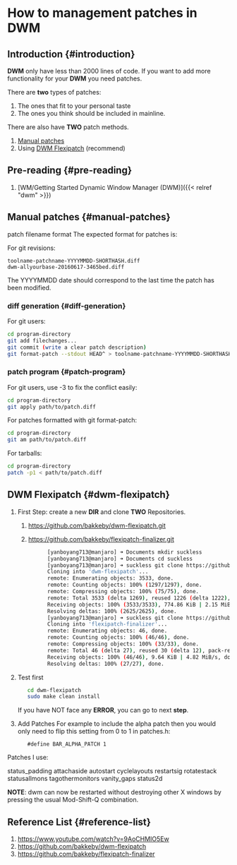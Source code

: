 # How to management patches in DWM


## Introduction {#introduction}

**DWM** only have less than 2000 lines of code. If you want to add more functionality for your **DWM** you need patches.

There are **two** types of patches:

1.  The ones that fit to your personal taste
2.  The ones you think should be included in mainline.

There are also have **TWO** patch methods.

1.  [Manual patches](#manual-patches)
2.  Using [DWM Flexipatch](#dwm-flexipatch) (recommend)


## Pre-reading {#pre-reading}

1.  [WM/Getting Started Dynamic Window Manager (DWM)]({{< relref "dwm" >}})


## Manual patches {#manual-patches}

patch filename format
The expected format for patches is:

For git revisions:

```text
toolname-patchname-YYYYMMDD-SHORTHASH.diff
dwm-allyourbase-20160617-3465bed.diff
```

The YYYYMMDD date should correspond to the last time the patch has been modified.


### diff generation {#diff-generation}

For git users:

```bash
cd program-directory
git add filechanges...
git commit (write a clear patch description)
git format-patch --stdout HEAD^ > toolname-patchname-YYYYMMDD-SHORTHASH.diff
```


### patch program {#patch-program}

For git users, use -3 to fix the conflict easily:

```bash
cd program-directory
git apply path/to/patch.diff
```

For patches formatted with git format-patch:

```bash
cd program-directory
git am path/to/patch.diff
```

For tarballs:

```bash
cd program-directory
patch -p1 < path/to/patch.diff
```


## DWM Flexipatch {#dwm-flexipatch}

1.  First Step: create a new **DIR** and clone **TWO** Repositories.
    1.  <https://github.com/bakkeby/dwm-flexipatch.git>
    2.  <https://github.com/bakkeby/flexipatch-finalizer.git>

        ```bash
              [yanboyang713@manjaro] ➜ Documents mkdir suckless
              [yanboyang713@manjaro] ➜ Documents cd suckless
              [yanboyang713@manjaro] ➜ suckless git clone https://github.com/bakkeby/dwm-flexipatch.git
              Cloning into 'dwm-flexipatch'...
              remote: Enumerating objects: 3533, done.
              remote: Counting objects: 100% (1297/1297), done.
              remote: Compressing objects: 100% (75/75), done.
              remote: Total 3533 (delta 1269), reused 1226 (delta 1222), pack-reused 2236
              Receiving objects: 100% (3533/3533), 774.86 KiB | 2.15 MiB/s, done.
              Resolving deltas: 100% (2625/2625), done.
              [yanboyang713@manjaro] ➜ suckless git clone https://github.com/bakkeby/flexipatch-finalizer.git
              Cloning into 'flexipatch-finalizer'...
              remote: Enumerating objects: 46, done.
              remote: Counting objects: 100% (46/46), done.
              remote: Compressing objects: 100% (33/33), done.
              remote: Total 46 (delta 27), reused 30 (delta 12), pack-reused 0
              Receiving objects: 100% (46/46), 9.64 KiB | 4.82 MiB/s, done.
              Resolving deltas: 100% (27/27), done.
        ```

2.  Test first

    ```bash
       cd dwm-flexipatch
       sudo make clean install
    ```

    If you have NOT face any **ERROR**, you can go to next **step**.
3.  Add Patches
    For example to include the alpha patch then you would only need to flip this setting from 0 to 1 in patches.h:

    ```text
       #define BAR_ALPHA_PATCH 1
    ```

Patches I use:

status_padding
attachaside
autostart
cyclelayouts
restartsig
rotatestack
statusallmons
tagothermonitors
vanity_gaps
status2d

**NOTE**:
dwm can now be restarted without destroying other X windows by pressing the usual Mod-Shift-Q combination.


## Reference List {#reference-list}

1.  <https://www.youtube.com/watch?v=9AoCHMIO5Ew>
2.  <https://github.com/bakkeby/dwm-flexipatch>
3.  <https://github.com/bakkeby/flexipatch-finalizer>

